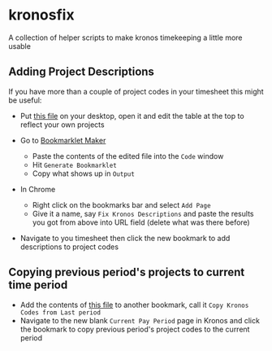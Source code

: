 # kronosfix

A collection of helper scripts to make kronos timekeeping a little more usable

## Adding Project Descriptions
If you have more than a couple of project codes in your timesheet this might be useful:

* Put [this file](GetLastPayperiodCodesBookmarklet.txt) on your desktop, open it and edit the table at the top to reflect your own projects

* Go to [Bookmarklet Maker](https://caiorss.github.io/bookmarklet-maker/)

  - Paste the contents of the edited file into the `Code` window
  - Hit `Generate Bookmarklet`
  - Copy what shows up in `Output`
 
* In Chrome
  - Right click on the bookmarks bar and select `Add Page`
  - Give it a name, say `Fix Kronos Descriptions` and paste the results you got from above into URL field (delete what was there before)
 

* Navigate to you timesheet then click the new bookmark to add descriptions to project codes

## Copying previous period's projects to current time period
* Add the contents of [this file](GetLastPayperiodCodesBookmarklet.txt) to another bookmark, call it `Copy Kronos Codes from Last period`
* Navigate to the new blank `Current Pay Period` page in Kronos and click the bookmark to copy previous period's project codes to the current period